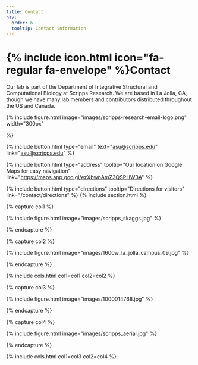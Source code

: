 ```yaml
---
title: Contact
nav:
  order: 6
  tooltip: Contact information
---
```


# {% include icon.html icon="fa-regular fa-envelope" %}Contact

Our lab is part of the Department of Integrative Structural and Computational Biology at Scripps Research. We are based in La Jolla, CA, though we have many lab members and contributors distributed throughout the US and Canada.

{%
  include figure.html
  image="images/scripps-research-email-logo.png"
  width="300px"

%}

{%
  include button.html
  type="email"
  text="asu@scripps.edu"
  link="asu@scripps.edu"
%}
<!--
{%
  include button.html
  type="phone"
  text="(555) 867-5309"
  link="+1-555-867-5309"
%}
-->
{%
  include button.html
  type="address"
  tooltip="Our location on Google Maps for easy navigation"
  link="https://maps.app.goo.gl/ezXbwnAmZ3QSPHW3A"
%}

{%
  include button.html
  type="directions"
  tooltip="Directions for visitors"
  link="/contact/directions"
%}
{% include section.html %}

{% capture col1 %}

{%
  include figure.html
  image="images/scripps_skaggs.jpg"
%}

{% endcapture %}

{% capture col2 %}

{%
  include figure.html
  image="images/1600w_la_jolla_campus_09.jpg"
%}

{% endcapture %}

{% include cols.html col1=col1 col2=col2 %}

{% capture col3 %}

{%
  include figure.html
  image="images/1000014768.jpg"
%}

{% endcapture %}

{% capture col4 %}

{%
  include figure.html
  image="images/scripps_aerial.jpg"
%}

{% endcapture %}


{% include cols.html col1=col3 col2=col4 %}
